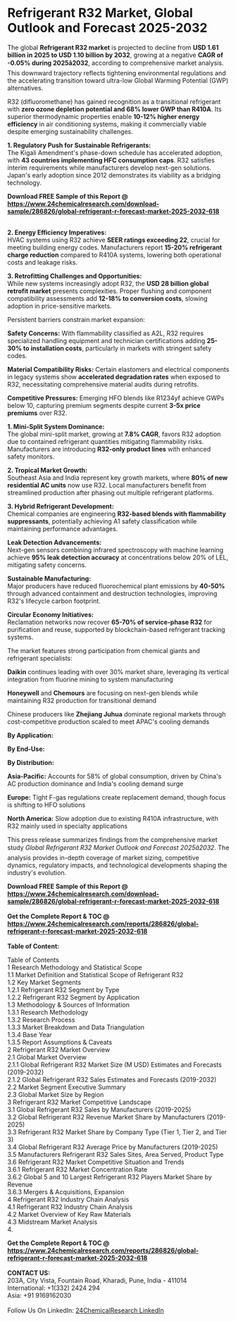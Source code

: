<h1>Refrigerant R32 Market, Global Outlook and Forecast 2025-2032</h1><p>The global <strong>Refrigerant R32 market</strong> is projected to decline from <strong>USD 1.61 billion in 2025 to USD 1.10 billion by 2032</strong>, growing at a negative <strong>CAGR of -0.05% during 2025â2032</strong>, according to comprehensive market analysis. This downward trajectory reflects tightening environmental regulations and the accelerating transition toward ultra-low Global Warming Potential (GWP) alternatives.</p><p>R32 (difluoromethane) has gained recognition as a transitional refrigerant with <strong>zero ozone depletion potential and 68% lower GWP than R410A</strong>. Its superior thermodynamic properties enable <strong>10-12% higher energy efficiency</strong> in air conditioning systems, making it commercially viable despite emerging sustainability challenges.</p><p><strong>1. Regulatory Push for Sustainable Refrigerants:</strong><br>
The Kigali Amendment's phase-down schedule has accelerated adoption, with <strong>43 countries implementing HFC consumption caps</strong>. R32 satisfies interim requirements while manufacturers develop next-gen solutions. Japan's early adoption since 2012 demonstrates its viability as a bridging technology.</p><div><b>Download FREE Sample of this Report @ 
            <a href="https://www.24chemicalresearch.com/download-sample/286826/global-refrigerant-r-forecast-market-2025-2032-618">
            https://www.24chemicalresearch.com/download-sample/286826/global-refrigerant-r-forecast-market-2025-2032-618</a></b></div><br><p><strong>2. Energy Efficiency Imperatives:</strong><br>
HVAC systems using R32 achieve <strong>SEER ratings exceeding 22</strong>, crucial for meeting building energy codes. Manufacturers report <strong>15-20% refrigerant charge reduction</strong> compared to R410A systems, lowering both operational costs and leakage risks.</p><p><strong>3. Retrofitting Challenges and Opportunities:</strong><br>
While new systems increasingly adopt R32, the <strong>USD 28 billion global retrofit market</strong> presents complexities. Proper flushing and component compatibility assessments add <strong>12-18% to conversion costs</strong>, slowing adoption in price-sensitive markets.</p><p>Persistent barriers constrain market expansion:</p><p><strong>Safety Concerns:</strong> With flammability classified as A2L, R32 requires specialized handling equipment and technician certifications adding <strong>25-30% to installation costs</strong>, particularly in markets with stringent safety codes.</p><p><strong>Material Compatibility Risks:</strong> Certain elastomers and electrical components in legacy systems show <strong>accelerated degradation rates</strong> when exposed to R32, necessitating comprehensive material audits during retrofits.</p><p><strong>Competitive Pressures:</strong> Emerging HFO blends like R1234yf achieve GWPs below 10, capturing premium segments despite current <strong>3-5x price premiums</strong> over R32.</p><p><strong>1. Mini-Split System Dominance:</strong><br>
The global mini-split market, growing at <strong>7.8% CAGR</strong>, favors R32 adoption due to contained refrigerant quantities mitigating flammability risks. Manufacturers are introducing <strong>R32-only product lines</strong> with enhanced safety monitors.</p><p><strong>2. Tropical Market Growth:</strong><br>
Southeast Asia and India represent key growth markets, where <strong>80% of new residential AC units</strong> now use R32. Local manufacturers benefit from streamlined production after phasing out multiple refrigerant platforms.</p><p><strong>3. Hybrid Refrigerant Development:</strong><br>
Chemical companies are engineering <strong>R32-based blends with flammability suppressants</strong>, potentially achieving A1 safety classification while maintaining performance advantages.</p><p><strong>Leak Detection Advancements:</strong><br>
	Next-gen sensors combining infrared spectroscopy with machine learning achieve <strong>95% leak detection accuracy</strong> at concentrations below 20% of LEL, mitigating safety concerns.</p><p><strong>Sustainable Manufacturing:</strong><br>
	Major producers have reduced fluorochemical plant emissions by <strong>40-50%</strong> through advanced containment and destruction technologies, improving R32's lifecycle carbon footprint.</p><p><strong>Circular Economy Initiatives:</strong><br>
	Reclamation networks now recover <strong>65-70% of service-phase R32</strong> for purification and reuse, supported by blockchain-based refrigerant tracking systems.</p><p>The market features strong participation from chemical giants and refrigerant specialists:</p><p><strong>Daikin</strong> continues leading with over 30% market share, leveraging its vertical integration from fluorine mining to system manufacturing</p><p><strong>Honeywell</strong> and <strong>Chemours</strong> are focusing on next-gen blends while maintaining R32 production for transitional demand</p><p>Chinese producers like <strong>Zhejiang Juhua</strong> dominate regional markets through cost-competitive production scaled to meet APAC's cooling demands</p><p><strong>By Application:</strong></p><p><strong>By End-Use:</strong></p><p><strong>By Distribution:</strong></p><p><strong>Asia-Pacific:</strong> Accounts for 58% of global consumption, driven by China's AC production dominance and India's cooling demand surge</p><p><strong>Europe:</strong> Tight F-gas regulations create replacement demand, though focus is shifting to HFO solutions</p><p><strong>North America:</strong> Slow adoption due to existing R410A infrastructure, with R32 mainly used in specialty applications</p><p>This press release summarizes findings from the comprehensive market study <em>Global Refrigerant R32 Market Outlook and Forecast 2025â2032</em>. The analysis provides in-depth coverage of market sizing, competitive dynamics, regulatory impacts, and technological developments shaping the industry's evolution.</p><div><b>Download FREE Sample of this Report @ 
            <a href="https://www.24chemicalresearch.com/download-sample/286826/global-refrigerant-r-forecast-market-2025-2032-618">
            https://www.24chemicalresearch.com/download-sample/286826/global-refrigerant-r-forecast-market-2025-2032-618</a></b></div><br><div><b>Get the Complete Report & TOC @ 
            <a href="https://www.24chemicalresearch.com/reports/286826/global-refrigerant-r-forecast-market-2025-2032-618">
            https://www.24chemicalresearch.com/reports/286826/global-refrigerant-r-forecast-market-2025-2032-618</a></b></div><br>
            <b>Table of Content:</b><p>Table of Contents<br />
1 Research Methodology and Statistical Scope<br />
1.1 Market Definition and Statistical Scope of Refrigerant R32<br />
1.2 Key Market Segments<br />
1.2.1 Refrigerant R32 Segment by Type<br />
1.2.2 Refrigerant R32 Segment by Application<br />
1.3 Methodology & Sources of Information<br />
1.3.1 Research Methodology<br />
1.3.2 Research Process<br />
1.3.3 Market Breakdown and Data Triangulation<br />
1.3.4 Base Year<br />
1.3.5 Report Assumptions & Caveats<br />
2 Refrigerant R32 Market Overview<br />
2.1 Global Market Overview<br />
2.1.1 Global Refrigerant R32 Market Size (M USD) Estimates and Forecasts (2019-2032)<br />
2.1.2 Global Refrigerant R32 Sales Estimates and Forecasts (2019-2032)<br />
2.2 Market Segment Executive Summary<br />
2.3 Global Market Size by Region<br />
3 Refrigerant R32 Market Competitive Landscape<br />
3.1 Global Refrigerant R32 Sales by Manufacturers (2019-2025)<br />
3.2 Global Refrigerant R32 Revenue Market Share by Manufacturers (2019-2025)<br />
3.3 Refrigerant R32 Market Share by Company Type (Tier 1, Tier 2, and Tier 3)<br />
3.4 Global Refrigerant R32 Average Price by Manufacturers (2019-2025)<br />
3.5 Manufacturers Refrigerant R32 Sales Sites, Area Served, Product Type<br />
3.6 Refrigerant R32 Market Competitive Situation and Trends<br />
3.6.1 Refrigerant R32 Market Concentration Rate<br />
3.6.2 Global 5 and 10 Largest Refrigerant R32 Players Market Share by Revenue<br />
3.6.3 Mergers & Acquisitions, Expansion<br />
4 Refrigerant R32 Industry Chain Analysis<br />
4.1 Refrigerant R32 Industry Chain Analysis<br />
4.2 Market Overview of Key Raw Materials<br />
4.3 Midstream Market Analysis<br />
4.</p><div><b>Get the Complete Report & TOC @ 
            <a href="https://www.24chemicalresearch.com/reports/286826/global-refrigerant-r-forecast-market-2025-2032-618">
            https://www.24chemicalresearch.com/reports/286826/global-refrigerant-r-forecast-market-2025-2032-618</a></b></div><br><b>CONTACT US:</b><br>
            203A, City Vista, Fountain Road, Kharadi, Pune, India - 411014<br>
            International: +1(332) 2424 294<br>
            Asia: +91 9169162030 <br><br>
            Follow Us On LinkedIn: <a href="https://www.linkedin.com/company/24chemicalresearch/">24ChemicalResearch LinkedIn</a>